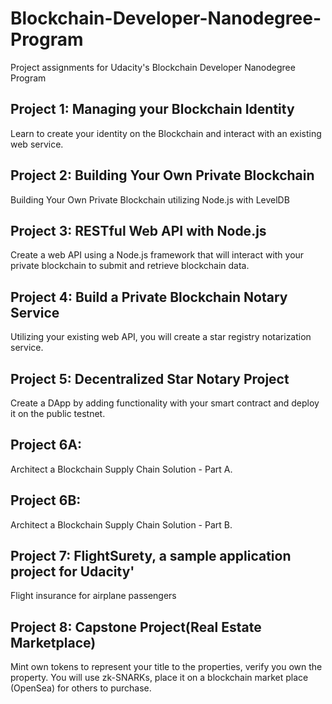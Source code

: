 # Blockchain-Developer-Nanodegree-Program
Project assignments for Udacity's Blockchain Developer Nanodegree Program

## Project 1: Managing your Blockchain Identity
Learn to create your identity on the Blockchain and interact with an existing web service.

## Project 2: Building Your Own Private Blockchain
Building Your Own Private Blockchain utilizing Node.js with LevelDB


## Project 3: RESTful Web API with Node.js 
Create a web API using a Node.js framework that will interact with your private blockchain to submit and retrieve 
blockchain data.


## Project 4: Build a Private Blockchain Notary Service
Utilizing your existing web API, you will create a star registry notarization service. 

## Project 5: Decentralized Star Notary Project
Create a DApp by adding functionality with your smart contract and deploy it on the public testnet. 

## Project 6A: 
Architect a Blockchain Supply Chain Solution - Part A.

## Project 6B: 
Architect a Blockchain Supply Chain Solution - Part B.

## Project 7: FlightSurety, a sample application project for Udacity'
Flight insurance for airplane passengers

## Project 8: Capstone Project(Real Estate Marketplace)
Mint own tokens to represent your title to the properties, verify you own the property. You will use zk-SNARKs, 
place it on a blockchain market place (OpenSea) for others to purchase. 

